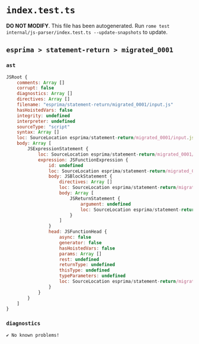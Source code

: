 # `index.test.ts`

**DO NOT MODIFY**. This file has been autogenerated. Run `rome test internal/js-parser/index.test.ts --update-snapshots` to update.

## `esprima > statement-return > migrated_0001`

### `ast`

```javascript
JSRoot {
	comments: Array []
	corrupt: false
	diagnostics: Array []
	directives: Array []
	filename: "esprima/statement-return/migrated_0001/input.js"
	hasHoistedVars: false
	integrity: undefined
	interpreter: undefined
	sourceType: "script"
	syntax: Array []
	loc: SourceLocation esprima/statement-return/migrated_0001/input.js 1:0-2:0
	body: Array [
		JSExpressionStatement {
			loc: SourceLocation esprima/statement-return/migrated_0001/input.js 1:0-1:23
			expression: JSFunctionExpression {
				id: undefined
				loc: SourceLocation esprima/statement-return/migrated_0001/input.js 1:1-1:22
				body: JSBlockStatement {
					directives: Array []
					loc: SourceLocation esprima/statement-return/migrated_0001/input.js 1:11-1:22
					body: Array [
						JSReturnStatement {
							argument: undefined
							loc: SourceLocation esprima/statement-return/migrated_0001/input.js 1:13-1:20
						}
					]
				}
				head: JSFunctionHead {
					async: false
					generator: false
					hasHoistedVars: false
					params: Array []
					rest: undefined
					returnType: undefined
					thisType: undefined
					typeParameters: undefined
					loc: SourceLocation esprima/statement-return/migrated_0001/input.js 1:9-1:11
				}
			}
		}
	]
}
```

### `diagnostics`

```
✔ No known problems!

```
